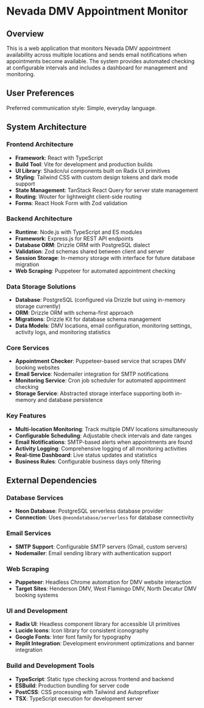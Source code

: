# Nevada DMV Appointment Monitor

## Overview

This is a web application that monitors Nevada DMV appointment availability across multiple locations and sends email notifications when appointments become available. The system provides automated checking at configurable intervals and includes a dashboard for management and monitoring.

## User Preferences

Preferred communication style: Simple, everyday language.

## System Architecture

### Frontend Architecture
- **Framework**: React with TypeScript
- **Build Tool**: Vite for development and production builds
- **UI Library**: Shadcn/ui components built on Radix UI primitives
- **Styling**: Tailwind CSS with custom design tokens and dark mode support
- **State Management**: TanStack React Query for server state management
- **Routing**: Wouter for lightweight client-side routing
- **Forms**: React Hook Form with Zod validation

### Backend Architecture
- **Runtime**: Node.js with TypeScript and ES modules
- **Framework**: Express.js for REST API endpoints
- **Database ORM**: Drizzle ORM with PostgreSQL dialect
- **Validation**: Zod schemas shared between client and server
- **Session Storage**: In-memory storage with interface for future database migration
- **Web Scraping**: Puppeteer for automated appointment checking

### Data Storage Solutions
- **Database**: PostgreSQL (configured via Drizzle but using in-memory storage currently)
- **ORM**: Drizzle ORM with schema-first approach
- **Migrations**: Drizzle Kit for database schema management
- **Data Models**: DMV locations, email configuration, monitoring settings, activity logs, and monitoring statistics

### Core Services
- **Appointment Checker**: Puppeteer-based service that scrapes DMV booking websites
- **Email Service**: Nodemailer integration for SMTP notifications
- **Monitoring Service**: Cron job scheduler for automated appointment checking
- **Storage Service**: Abstracted storage interface supporting both in-memory and database persistence

### Key Features
- **Multi-location Monitoring**: Track multiple DMV locations simultaneously
- **Configurable Scheduling**: Adjustable check intervals and date ranges
- **Email Notifications**: SMTP-based alerts when appointments are found
- **Activity Logging**: Comprehensive logging of all monitoring activities
- **Real-time Dashboard**: Live status updates and statistics
- **Business Rules**: Configurable business days only filtering

## External Dependencies

### Database Services
- **Neon Database**: PostgreSQL serverless database provider
- **Connection**: Uses `@neondatabase/serverless` for database connectivity

### Email Services
- **SMTP Support**: Configurable SMTP servers (Gmail, custom servers)
- **Nodemailer**: Email sending library with authentication support

### Web Scraping
- **Puppeteer**: Headless Chrome automation for DMV website interaction
- **Target Sites**: Henderson DMV, West Flamingo DMV, North Decatur DMV booking systems

### UI and Development
- **Radix UI**: Headless component library for accessible UI primitives
- **Lucide Icons**: Icon library for consistent iconography
- **Google Fonts**: Inter font family for typography
- **Replit Integration**: Development environment optimizations and banner integration

### Build and Development Tools
- **TypeScript**: Static type checking across frontend and backend
- **ESBuild**: Production bundling for server code
- **PostCSS**: CSS processing with Tailwind and Autoprefixer
- **TSX**: TypeScript execution for development server